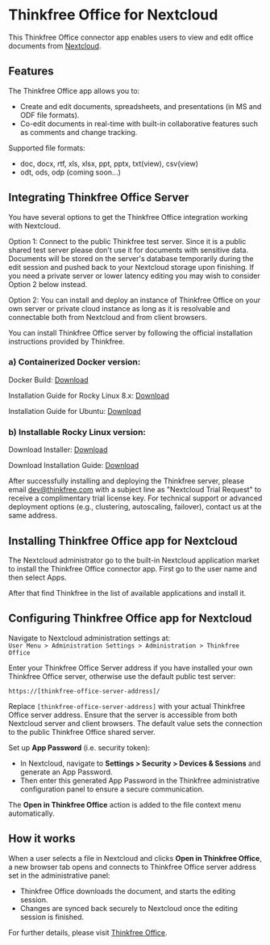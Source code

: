 # Thinkfree Office for Nextcloud

This Thinkfree Office connector app enables users to view and edit office documents from [Nextcloud](https://nextcloud.com).

## Features

The Thinkfree Office app allows you to:

- Create and edit documents, spreadsheets, and presentations (in MS and ODF file formats).
- Co-edit documents in real-time with built-in collaborative features such as comments and change tracking.

Supported file formats:
- doc, docx, rtf, xls, xlsx, ppt, pptx, txt(view), csv(view)
- odt, ods, odp (coming soon...)


## Integrating Thinkfree Office Server
You have several options to get the Thinkfree Office integration working with Nextcloud.

Option 1: Connect to the public Thinkfree test server. Since it is a public shared test server please don't use it for documents with sensitive data. Documents will be stored on the server's database temporarily during the edit session and pushed back to your Nextcloud storage upon finishing.  If you need a private server or lower latency editing you may wish to consider Option 2 below instead.

Option 2: You can install and deploy an instance of Thinkfree Office on your own server or private cloud instance as long as it is resolvable and connectable both from Nextcloud and from client browsers.

You can install Thinkfree Office server by following the official installation instructions provided by Thinkfree.

### a) Containerized Docker version:
Docker Build:  [Download](https://download.thinkfree.com/ThinkfreeOffice/(ThinkfreeOffice)_Single-Container-Docker-Image_v2.5.3_20250325.tar.bz2?Expires=2058739199&Signature=gz-teJTwWGJ-3wrmn7aX5COg8MmW3RYH~cllEVs6nMsOwm~3uWUHJYJTrd8lQQguLbPi6kqeqxWIH9vScBbMncTmw8rISuMnTiQDmUgHcj5sbVnbGrlz4kJQzBBEfk44Mn-RtIVeJds4wEM8IAKBPBIZ15o8DpZ9tuaunVtUz8OHlZ3wIDavO0gG3eHHGqkNMpOqr0oel0gBN1Oa4w13VuAUuilAHJLF0llyMHwwCjVNpbOqcOa~mQ4KCCDvJSNjxAkdyS0HCCKHLM3bdBxwTsWM33Kzprd2f4fIkhIXkJDAhX57DCuAY8jmrOc8XFVQD51HPjjlkkuQStfZqZt7Bw__&Key-Pair-Id=K271DD4C82VU9X)

Installation Guide for Rocky Linux 8.x: [Download](https://download.thinkfree.com/ThinkfreeOffice/(ThinkfreeOffice)_Docker-Container-Installation-Guide-Cent-Rocky_v2.5.0_20241210.pdf?Expires=2058739199&Signature=bK79PSQe3CepbUNv6-AlmyiOnKSR59FqRoTH~3DMJGgs17oP9slRwk9il4m~u03lSNMFwfrAE31ZICFxB2S4izhCNTCOWkaP90JjEOXIMAo1XqfiDSitbMALkaKpxvoJvMO50ggaASDo4ixoFDb2abIPu3rvRE5eemWSIgJtWGZFh9ca6qcHAnmY1EyoToKyo2vV7rHkm1iiB9xkoEUEdZCSDYRo~VFHokKo41QXcIMPNoEqSIeuyBZevmRrd2jaR3geEeOAFx0BRrbxsHSi1HOsbMGsSSnQeB04YSgHaQKeVPQcsAy3oR3vIpaKwT8GNrKXTiychOdwiKOwKJN1Lw__&Key-Pair-Id=K271DD4C82VU9X)

Installation Guide for Ubuntu: [Download](https://download.thinkfree.com/ThinkfreeOffice/(ThinkfreeOffice)_Docker-Container-Installation-Guide-Ubuntu_v2.5.0_20241210.pdf?Expires=2058739199&Signature=Z4pTA93aatupIfijPaLROKuz~~oeFntcXR7tpzZEHSpOmrmcxt5dOlBQ3xkGEt~c8svYt7AiRcbF1d2BvULLDhsoxDHuIFmIDMXXyTJ05Et95X~aoUWSUYV-i9YfzFxNQfzO8nEQ2kuYQ45~KfdxIgmDLCFw-kbA3s6QPnCgIqgA39UwJuJiXwEoAaiv6qTMzm~gFYPtehvP8QHleNnEXwvBOYYxdV45-AvLtJ5qmwWRe856EAI~yOeAFGC271Hg6hjfzei0EwvNE0m82yJxjAPTY2QTKYqBOJZI1UdUKdfSDR-9t1QTR484s-YsY5Hzco6pWo5BeXu5jJdRSu8mCQ__&Key-Pair-Id=K271DD4C82VU9X)

### b) Installable Rocky Linux version:
Download Installer:  [Download](https://download.thinkfree.com/ThinkfreeOffice/thinkfree-office-all-in-one-installer-v2.5.3-20250325-rockylinux8.tar?Expires=2058739199&Signature=msddkQiKnXDYpgnnIOCJLaUOxi8wBV2IvALdO7HPxL3brlCvbW7xdCymGZLeh-fpTEzt07NKYsPVPeydEQqkv3ik9ec0k8BNZmg1B6~hU~gD2NkXWf-ksI0SdvyAQEICt1h~9WXiiBpgsCSFtmeipI-TovNDQ1ey2gQgV~z5RhC1-rRduSvyQj8C9kbCRPtMm6Xba8m3e4iDZGZW~twhmffLkwo-Vjdj-t59bpWEXtNX6JzD8FNXhsAhoviL8vhx0v1qsSes9vhx1wQeSSKt3THxohs9ss3yf7Nz4P0W0g0j1eR90zyXpPfGHEu6fXwEkXH9sBvlc5KUP6VKt89QHQ__&Key-Pair-Id=K271DD4C82VU9X)

Download Installation Guide: [Download](https://download.thinkfree.com/ThinkfreeOffice/(ThinkfreeOffice)_Installation-Guide_v2.5.1_20250124.pdf?Expires=2058739199&Signature=hwgELmnqZ88b3W5jS6aNxx~8CbBHAOIAdSWwkJog0rq1FAXCLl3I6p5Fht6HMi6JF-tdbXliLU7zf4~xvF58wbVzXpg~ZSInc2chtNiVJDUgYhtQZZnAhqftaFpZLtbw3J-E~jkM3hPxtKloLJmVp37iMje3uxvOy~lDHnn7zWKTTx0gpH35O0J1YGEINx-Fm8VR26jfNTR1rcwLJ3bVNDZUK7e8yQ1McM-L839rd9FCk~gV8N8Tr4jA1NJHNAqrhY8uI4sndx6AyPEZwCmMog0fX~X8JNc1v7kkMbJJ6MyHeYk53~DTexT57~TY2HltDX2a7G5MBiUrlkejVUhoPQ__&Key-Pair-Id=K271DD4C82VU9X)

After successfully installing and deploying the Thinkfree server, please email [dev@thinkfree.com](mailto:dev@thinkfree.com) with a subject line as "Nextcloud Trial Request" to receive a complimentary trial license key. For technical support or advanced deployment options (e.g., clustering, autoscaling, failover), contact us at the same address.

## Installing Thinkfree Office app for Nextcloud
The Nextcloud administrator go to the built-in Nextcloud application market to install the Thinkfree Office connector app. First go to the user name and then select Apps.

After that find Thinkfree in the list of available applications and install it.

## Configuring Thinkfree Office app for Nextcloud

Navigate to Nextcloud administration settings at:\
`User Menu > Administration Settings > Administration > Thinkfree Office`

Enter your Thinkfree Office Server address if you have installed your own Thinkfree Office server, otherwise use the default public test server:

```
https://[thinkfree-office-server-address]/ 
```

Replace `[thinkfree-office-server-address]` with your actual Thinkfree Office server address. Ensure that the server is accessible from both Nextcloud server and client browsers. The default value sets the connection to the public Thinkfree Office shared server.

Set up **App Password** (i.e. security token):

- In Nextcloud, navigate to **Settings > Security > Devices & Sessions** and generate an App Password.
- Then enter this generated App Password in the Thinkfree administrative configuration panel to ensure a secure communication.


The **Open in Thinkfree Office** action is added to the file context menu automatically.


## How it works

When a user selects a file in Nextcloud and clicks **Open in Thinkfree Office**, a new browser tab opens and connects to Thinkfree Office server address set in the administrative panel:

- Thinkfree Office downloads the document, and starts the editing session.
- Changes are synced back securely to Nextcloud once the editing session is finished.

For further details, please visit [Thinkfree Office](https://www.thinkfree.com).
